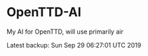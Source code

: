 # OpenTTD-AI
My AI for OpenTTD, will use primarily air

Latest backup: Sun Sep 29 06:27:01 UTC 2019
